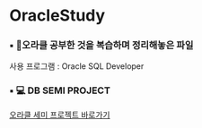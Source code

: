 # OracleStudy
### ▪ 📝오라클 공부한 것을 복습하며 정리해놓은 파일<br>
사용 프로그램 : Oracle SQL Developer

### ▪ 💻 DB SEMI PROJECT
[오라클 세미 프로젝트 바로가기](https://github.com/hyodii/OracleStudy/tree/main/%EC%98%A4%EB%9D%BC%ED%81%B4%20%EC%84%B8%EB%AF%B8%20%ED%94%84%EB%A1%9C%EC%A0%9D%ED%8A%B8_4%ED%8C%80#db-semi-project)
